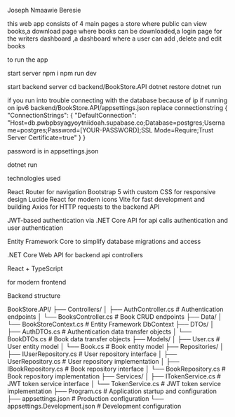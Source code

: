 Joseph Nmaawie Beresie 

this web app consists of 4 main pages a store where public can view books,a download page where books can be downloaded,a login page for the writers dashboard ,a dashboard where a user can add ,delete and edit books

to run the app

start server
npm i
npm run dev

start backend server
cd backend/BookStore.API
dotnet restore
dotnet run

if you run into trouble connecting with the database because of ip if running on ipv6
backend/BookStore.API/appsettings.json
replace connectionstring
{
  "ConnectionStrings": {
    "DefaultConnection": "Host=db.pwbpbsyagyoytniidoah.supabase.co;Database=postgres;Username=postgres;Password=[YOUR-PASSWORD];SSL Mode=Require;Trust Server Certificate=true"
  }
}

password is in appsettings.json

dotnet run

technologies used 

React Router for navigation
Bootstrap 5 with custom CSS for responsive design
Lucide React for modern icons
Vite for fast development and building
Axios for HTTP requests to the backend API

JWT-based authentication via .NET Core API
for api calls authentication and user authentication

Entity Framework Core
to simplify database migrations and access

.NET Core Web API
for backend api controllers

React + TypeScript

for modern frontend 

Backend structure

BookStore.API/
├── Controllers/
│   ├── AuthController.cs      # Authentication endpoints
│   └── BooksController.cs     # Book CRUD endpoints
├── Data/
│   └── BookStoreContext.cs    # Entity Framework DbContext
├── DTOs/
│   ├── AuthDTOs.cs           # Authentication data transfer objects
│   └── BookDTOs.cs           # Book data transfer objects
├── Models/
│   ├── User.cs               # User entity model
│   └── Book.cs               # Book entity model
├── Repositories/
│   ├── IUserRepository.cs    # User repository interface
│   ├── UserRepository.cs     # User repository implementation
│   ├── IBookRepository.cs    # Book repository interface
│   └── BookRepository.cs     # Book repository implementation
├── Services/
│   ├── ITokenService.cs      # JWT token service interface
│   └── TokenService.cs       # JWT token service implementation
├── Program.cs                # Application startup and configuration
├── appsettings.json          # Production configuration
└── appsettings.Development.json # Development configuration
